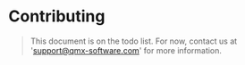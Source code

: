 # Contributing

> This document is on the todo list.  For now, contact us at 'support@qmx-software.com' for more information.
